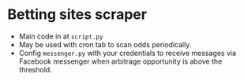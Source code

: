 # Betting sites scraper

- Main code in at `script.py`
- May be used with cron tab to scan odds periodically.
- Config `messenger.py` with your credentials to receive messages via Facebook messenger when arbitrage opportunity is above the threshold.